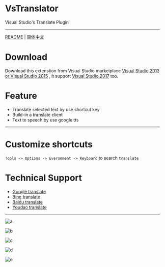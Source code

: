 # VsTranslator
Visual Studio's Translate Plugin

----------------------------------------

[README](README.md) | [简体中文](https://www.zhanghuanglong.com/detail/visual-studio-translation-extension)

# Download 

Download this extenstion from Visual Studio marketplace  [Visual Studio 2013 or Visual Studio 2015](https://marketplace.visualstudio.com/items?itemName=vs-publisher-1462295.VsTranslator) , it support [Visual Studio 2017](https://marketplace.visualstudio.com/items?itemName=vs-publisher-1462295.VisualStudio2017Translator) too.


# Feature

* Translate selected text by use shortcut key
* Build-in a translate client
* Text to speech by use google tts

----------------------------------------

# Customize shortcuts
`Tools -> Options -> Everonment -> Keyboard` to search `translate`

# Technical Support
* [Google translate](https://translate.google.com/)
* [Bing translate](https://www.bing.com/translator/?mkt=zh-CN)
* [Baidu translate](http://api.fanyi.baidu.com/api/trans/product/index)
* [Youdao translate](http://fanyi.youdao.com/)


----------------------------------------


![a](http://img.zhanghuanglong.com//image/2017/12/22/20171222105144518987.png)

![b](http://img.zhanghuanglong.com//image/2017/12/22/20171222105331861976.png)

![c](http://img.zhanghuanglong.com//image/2017/12/22/20171222105434033308.png)

![d](http://img.zhanghuanglong.com//image/2017/12/22/20171222105536651924.png)

![e](http://img.zhanghuanglong.com//image/2017/12/22/20171222105630242849.png)
